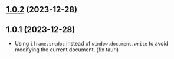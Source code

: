 ## [1.0.2](https://github.com/egoist/dom-screenshot/compare/v1.0.1...v1.0.2) (2023-12-28)



## 1.0.1 (2023-12-28)

- Using `iframe.srcdoc` instead of `window.document.write` to avoid modifying the current document. (fix tauri)
